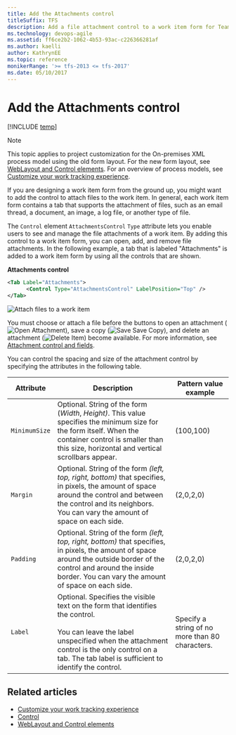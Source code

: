 ```yaml
---
title: Add the Attachments control
titleSuffix: TFS
description: Add a file attachment control to a work item form for Team Foundation Server 
ms.technology: devops-agile
ms.assetid: ff6ce2b2-1062-4b53-93ac-c226366281af
ms.author: kaelli
author: KathrynEE
ms.topic: reference
monikerRange: '>= tfs-2013 <= tfs-2017'
ms.date: 05/10/2017  
---
```


# Add the Attachments control

[!INCLUDE [temp](../../includes/version-tfs-2013-2017.md)]

> [!NOTE]  
> This topic applies to project customization for the On-premises XML process model using the old form layout. For the new form layout, see [WebLayout and Control elements](weblayout-xml-elements.md). For an overview of process models, see [Customize your work tracking experience](../customize-work.md).

If you are designing a work item form from the ground up, you might want to add the control to attach files to the work item. In general, each work item form contains a tab that supports the attachment of files, such as an email thread, a document, an image, a log file, or another type of file.

The `Control` element `AttachmentsControl` `Type` attribute lets you enable users to see and manage the file attachments of a work item. By adding this control to a work item form, you can open, add, and remove file attachments. In the following example, a tab that is labeled "Attachments" is added to a work item form by using all the controls that are shown.

**Attachments control**

```xml
<Tab Label="Attachments">
      <Control Type="AttachmentsControl" LabelPosition="Top" />
</Tab>
```

![Attach files to a work item](media/procguid_attachment.png "ProcGuid_Attachment")

You must choose or attach a file before the buttons to open an attachment (![Open Attachment](media/icon_openattachment.png "Icon_openAttachment")), save a copy (![Save](media/icon_savewit.png "Icon_saveWIT") Save Copy), and delete an attachment (![Delete Item](media/icon_deleteredxwit.png "Icon_deleteRedXWIT")) become available. For more information, see [Attachment control and fields](../../boards/queries/linking-attachments.md).

You can control the spacing and size of the attachment control by specifying the attributes in the following table.

| Attribute     | Description                                                                                                                                                                                                                                  | Pattern value example                           |
| ------------- | -------------------------------------------------------------------------------------------------------------------------------------------------------------------------------------------------------------------------------------------- | ----------------------------------------------- |
| `MinimumSize` | Optional. String of the form (_Width_, _Height)_. This value specifies the minimum size for the form itself. When the container control is smaller than this size, horizontal and vertical scrollbars appear.                                | (100,100)                                       |
| `Margin`      | Optional. String of the form _(left, top, right, bottom)_ that specifies, in pixels, the amount of space around the control and between the control and its neighbors. You can vary the amount of space on each side.                        | (2,0,2,0)                                       |
| `Padding`     | Optional. String of the form _(left, top, right, bottom)_ that specifies, in pixels, the amount of space around the outside border of the control and around the inside border. You can vary the amount of space on each side.               | (2,0,2,0)                                       |
| `Label`       | Optional. Specifies the visible text on the form that identifies the control.<br /><br /> You can leave the label unspecified when the attachment control is the only control on a tab. The tab label is sufficient to identify the control. | Specify a string of no more than 80 characters. |

## Related articles

- [Customize your work tracking experience](../customize-work.md)
- [Control](control-xml-element-reference.md)
- [WebLayout and Control elements](weblayout-xml-elements.md)
